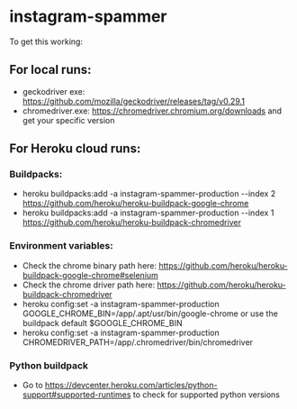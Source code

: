 # instagram-spammer
To get this working:

## For local runs:
- geckodriver exe: https://github.com/mozilla/geckodriver/releases/tag/v0.29.1
- chromedriver.exe: https://chromedriver.chromium.org/downloads and get your specific version

## For Heroku cloud runs:
### Buildpacks:
- heroku buildpacks:add -a instagram-spammer-production --index 2 https://github.com/heroku/heroku-buildpack-google-chrome
- heroku buildpacks:add -a instagram-spammer-production --index 1 https://github.com/heroku/heroku-buildpack-chromedriver

### Environment variables:
- Check the chrome binary path here: https://github.com/heroku/heroku-buildpack-google-chrome#selenium
- Check the chrome driver path here: https://github.com/heroku/heroku-buildpack-chromedriver
- heroku config:set -a instagram-spammer-production GOOGLE_CHROME_BIN=/app/.apt/usr/bin/google-chrome or use the buildpack default $GOOGLE_CHROME_BIN
- heroku config:set -a instagram-spammer-production CHROMEDRIVER_PATH=/app/.chromedriver/bin/chromedriver

### Python buildpack
- Go to https://devcenter.heroku.com/articles/python-support#supported-runtimes to check for supported python versions